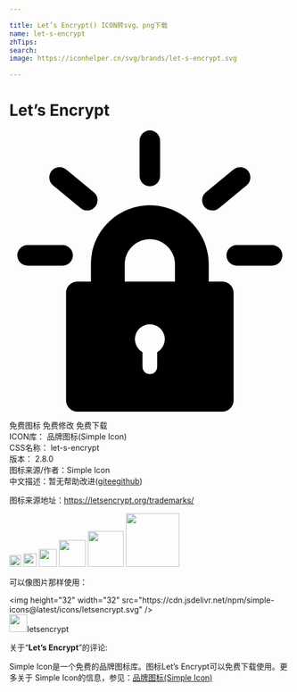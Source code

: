 ```yaml
---

title: Let’s Encrypt() ICON转svg、png下载
name: let-s-encrypt
zhTips: 
search: 
image: https://iconhelper.cn/svg/brands/let-s-encrypt.svg

---
```


# Let’s Encrypt  <small style="font-size: 60%;font-weight: 100"></small>

<div id="svg" class="svg-wrap">
<svg role="img" viewBox="0 0 24 24" xmlns="http://www.w3.org/2000/svg"><title>Let&apos;s Encrypt icon</title><path d="M18.197 24H5.804a.965.965 0 0 1-.962-.962V13.87c0-.529.433-.962.962-.962h1.164v-1.482c0-2.775 2.258-5.032 5.032-5.032s5.032 2.258 5.032 5.032v1.482h1.164c.529 0 .962.433.962.962v9.168a.965.965 0 0 1-.962.962zm-5.569-5.072A1.274 1.274 0 0 0 12 16.544a1.275 1.275 0 0 0-.628 2.384v1.242a.628.628 0 1 0 1.256 0v-1.242zm-2.774-6.02h4.293v-1.482c0-1.183-.963-2.146-2.146-2.146s-2.146.963-2.146 2.146v1.482zM4.547 11.542h-2.99a.878.878 0 1 1 0-1.756h2.99a.878.878 0 1 1 0 1.756zM6.654 6.838a.87.87 0 0 1-.557-.2L3.732 4.693a.878.878 0 1 1 1.116-1.357l2.365 1.945a.878.878 0 0 1-.559 1.556zM12 4.77a.878.878 0 0 1-.878-.878V.878a.878.878 0 1 1 1.756 0v3.014A.878.878 0 0 1 12 4.77zM17.346 6.838a.877.877 0 0 1-.559-1.556l2.365-1.945a.878.878 0 0 1 1.116 1.357l-2.365 1.945a.876.876 0 0 1-.557.2zM22.443 11.542h-3.019a.878.878 0 1 1 0-1.756h3.019a.878.878 0 1 1 0 1.756z"/></svg>
</div>
<detail full-name='let-s-encrypt'></detail>

<div class="detail-page">
<p>
<span><span class="badge-success badge">免费图标</span> <span class="badge-success badge">免费修改</span>  <span class="badge-success badge">免费下载</span> </span>
<br/>
<span>
ICON库：
<span class="badge-secondary badge">品牌图标(Simple Icon)</span> 
</span>
<br/>
<span>
CSS名称：
<span class="badge-secondary badge">let-s-encrypt</span> 
</span>

<br/>
<span>
版本：
<span class="badge-secondary badge">2.8.0</span> 
</span>
<br/>
<span>图标来源/作者：<span class="badge-light badge">Simple Icon</span></span> 
<br/>
<span class="zh-detail">中文描述：暂无<span class="help-link"><span>帮助改进</span>(<a href="https://gitee.com/liuwave/icon-helper/edit/master/json/brands/let-s-encrypt.json" target="_blank" rel="noopener noreferrer">gitee</a><a href="https://github.com/liuwave/icon-helper/edit/master/json/brands/let-s-encrypt.json" target="_blank" rel="noopener noreferrer">github</a></span>)</span><br/>
</p>
</div><div class="description description alert alert-light"><p>图标来源地址：<a href="https://letsencrypt.org/trademarks/" target="_blank" rel="noopener noreferrer">https://letsencrypt.org/trademarks/</a></p></div>
<div class="alert alert-dark">
<img height="21" width="21" src="https://cdn.jsdelivr.net/npm/simple-icons@latest/icons/letsencrypt.svg" />
<img height="24" width="24" src="https://cdn.jsdelivr.net/npm/simple-icons@latest/icons/letsencrypt.svg" />
<img height="32" width="32" src="https://cdn.jsdelivr.net/npm/simple-icons@latest/icons/letsencrypt.svg" />
<img height="48" width="48" src="https://cdn.jsdelivr.net/npm/simple-icons@latest/icons/letsencrypt.svg" />
<img height="64" width="64" src="https://cdn.jsdelivr.net/npm/simple-icons@latest/icons/letsencrypt.svg" />
<img height="96" width="96" src="https://cdn.jsdelivr.net/npm/simple-icons@latest/icons/letsencrypt.svg" />

</div>
<div>
  <p>可以像图片那样使用：    
  </p>
  <div class="alert alert-primary" style="font-size: 14px">
    &lt;img height="32" width="32" src="https://cdn.jsdelivr.net/npm/simple-icons@latest/icons/letsencrypt.svg" /&gt;
    <copy-btn content='<img height="32" width="32" src="https://cdn.jsdelivr.net/npm/simple-icons@latest/icons/letsencrypt.svg" />'></copy-btn>
  </div>
  <div class="alert alert-secondary">
    <img height="32" width="32" src="https://cdn.jsdelivr.net/npm/simple-icons@latest/icons/letsencrypt.svg" />letsencrypt
    <copy-btn content="letsencrypt" btn-title="复制图标名称"></copy-btn>
  </div>
</div>
<div class="icon-detail__container">
<p>关于“<b>Let’s Encrypt</b>”的评论:</p>
</div>
<Vssue title="关于“Let’s Encrypt”的评论" />
<div><p>Simple Icon是一个免费的品牌图标库。图标Let’s Encrypt可以免费下载使用。更多关于  Simple Icon的信息，参见：<a target="_blank" href="https://iconhelper.cn/brands.html">品牌图标(Simple Icon)</a>
</p></div>
